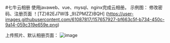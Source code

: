 #七牛云相册
使用javaweb、vue、mysql、nginx完成云相册。
示例图：
修改密码、注册页面
！[TZ}82EJ7W($ _9}ZPMZZ}BQH] (https://user-images.githubusercontent.com/61087817/157657927-bf663c5f-b734-450c-9a14-059c319e659e.png)

上传照片、默认相册页面：
![image](https://user-images.githubusercontent.com/61087817/157658087-585939eb-bfb2-4808-aaf6-9120965d13a9.png)


